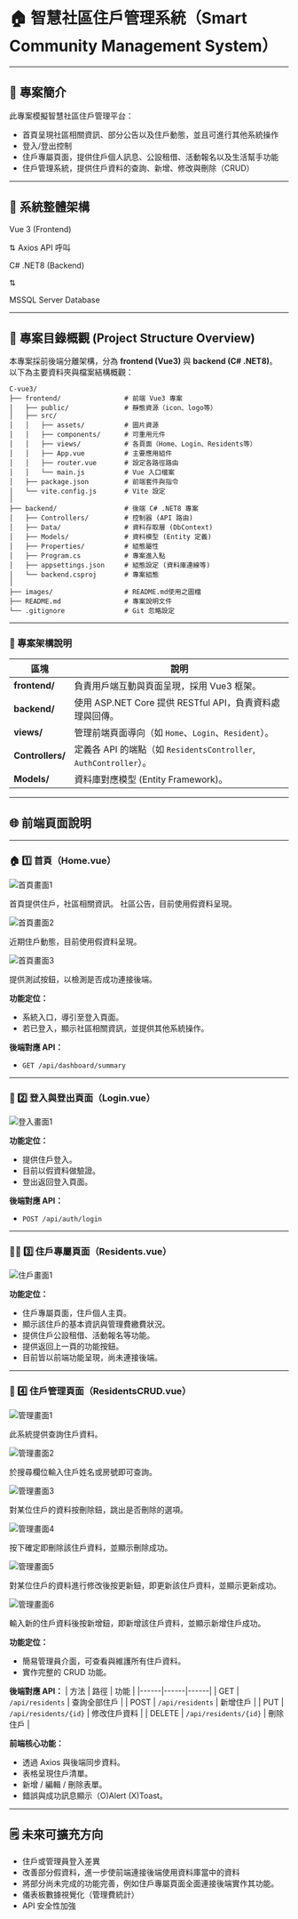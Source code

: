 # 🏠 智慧社區住戶管理系統（Smart Community Management System）

---

## 📘 專案簡介
此專案模擬智慧社區住戶管理平台：
- 首頁呈現社區相關資訊、部分公告以及住戶動態，並且可進行其他系統操作
- 登入/登出控制
- 住戶專屬頁面，提供住戶個人訊息、公設租借、活動報名以及生活幫手功能
- 住戶管理系統，提供住戶資料的查詢、新增、修改與刪除（CRUD）

---

## 🧱 系統整體架構

Vue 3 (Frontend)

⇅ Axios API 呼叫

C# .NET8 (Backend)

⇅

MSSQL Server Database

---

## 📂 專案目錄概觀 (Project Structure Overview)

本專案採前後端分離架構，分為 **frontend (Vue3)** 與 **backend (C# .NET8)**。  
以下為主要資料夾與檔案結構概觀：

```
C-vue3/
├── frontend/                # 前端 Vue3 專案
│   ├── public/              # 靜態資源（icon、logo等）
│   ├── src/
│   │   ├── assets/          # 圖片資源
│   │   ├── components/      # 可重用元件
│   │   ├── views/           # 各頁面（Home、Login、Residents等）
│   │   ├── App.vue          # 主要應用組件
│   │   ├── router.vue       # 設定各路徑路由
│   │   └── main.js          # Vue 入口檔案
│   ├── package.json         # 前端套件與指令
│   └── vite.config.js       # Vite 設定
│
├── backend/                 # 後端 C# .NET8 專案
│   ├── Controllers/         # 控制器 (API 路由)
│   ├── Data/                # 資料存取層 (DbContext)
│   ├── Models/              # 資料模型 (Entity 定義)
│   ├── Properties/          # 組態屬性
│   ├── Program.cs           # 專案進入點
│   ├── appsettings.json     # 組態設定 (資料庫連線等)
│   └── backend.csproj       # 專案組態
│
├── images/                  # README.md使用之圖檔
├── README.md                # 專案說明文件
└── .gitignore               # Git 忽略設定
```

---

### 🧭 專案架構說明

| 區塊 | 說明 |
|------|------|
| **frontend/** | 負責用戶端互動與頁面呈現，採用 Vue3 框架。 |
| **backend/** | 使用 ASP.NET Core 提供 RESTful API，負責資料處理與回傳。 |
| **views/** | 管理前端頁面導向（如 `Home`、`Login`、`Resident`）。 |
| **Controllers/** | 定義各 API 的端點（如 `ResidentsController`, `AuthController`）。 |
| **Models/** | 資料庫對應模型 (Entity Framework)。 |

---

## 🌐 前端頁面說明

---

### 🏠 1️⃣ 首頁（Home.vue）
![首頁畫面1](./images/home_1.png)

首頁提供住戶，社區相關資訊。
社區公告，目前使用假資料呈現。

![首頁畫面2](./images/home_2.png)

近期住戶動態，目前使用假資料呈現。

![首頁畫面3](./images/home_3.png)

提供測試按鈕，以檢測是否成功連接後端。

**功能定位：**
- 系統入口，導引至登入頁面。
- 若已登入，顯示社區相關資訊，並提供其他系統操作。

**後端對應 API：**
- `GET /api/dashboard/summary`
  
---

### 🔐 2️⃣ 登入與登出頁面（Login.vue）

![登入畫面1](./images/Login_1.png)

**功能定位：**
- 提供住戶登入。
- 目前以假資料做驗證。
- 登出返回登入頁面。

**後端對應 API：**
- `POST /api/auth/login`

---

### 🧍‍♂️ 3️⃣ 住戶專屬頁面（Residents.vue）

![住戶畫面1](./images/resident_1.png)

**功能定位：**
- 住戶專屬頁面，住戶個人主頁。
- 顯示該住戶的基本資訊與管理費繳費狀況。
- 提供住戶公設租借、活動報名等功能。
- 提供返回上一頁的功能按鈕。
- 目前皆以前端功能呈現，尚未連接後端。

---

### 🏢 4️⃣ 住戶管理頁面（ResidentsCRUD.vue）

![管理畫面1](./images/CRUD_1.png)

此系統提供查詢住戶資料。

![管理畫面2](./images/CRUD_2.png)

於搜尋欄位輸入住戶姓名或房號即可查詢。

![管理畫面3](./images/CRUD_3.png)

對某位住戶的資料按刪除鈕，跳出是否刪除的選項。

![管理畫面4](./images/CRUD_4.png)

按下確定即刪除該住戶資料，並顯示刪除成功。

![管理畫面5](./images/CRUD_5.png)

對某位住戶的資料進行修改後按更新鈕，即更新該住戶資料，並顯示更新成功。

![管理畫面6](./images/CRUD_6.png)

輸入新的住戶資料後按新增鈕，即新增該住戶資料，並顯示新增住戶成功。

**功能定位：**
- 簡易管理員介面，可查看與維護所有住戶資料。
- 實作完整的 CRUD 功能。

**後端對應 API：**
| 方法 | 路徑 | 功能 |
|------|------|------|
| GET | `/api/residents` | 查詢全部住戶 |
| POST | `/api/residents` | 新增住戶 |
| PUT | `/api/residents/{id}` | 修改住戶資料 |
| DELETE | `/api/residents/{id}` | 刪除住戶 |

**前端核心功能：**
- 透過 Axios 與後端同步資料。
- 表格呈現住戶清單。
- 新增 / 編輯 / 刪除表單。
- 錯誤與成功訊息顯示（O)Alert  (X)Toast。

---

## 🗒️ 未來可擴充方向
- 住戶或管理員登入差異
- 改善部分假資料，進一步使前端連接後端使用資料庫當中的資料
- 將部分尚未完成的功能完善，例如住戶專屬頁面全面連接後端實作其功能。
- 儀表板數據視覺化（管理費統計）
- API 安全性加強
